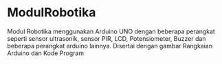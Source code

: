 # ModulRobotika
Modul Robotika menggunakan Arduino UNO dengan beberapa perangkat seperti sensor ultrasonik, sensor PIR, LCD, Potensiometer, Buzzer dan beberapa perangkat arduino lainnya.
Disertai dengan gambar Rangkaian Arduino dan Kode Program
